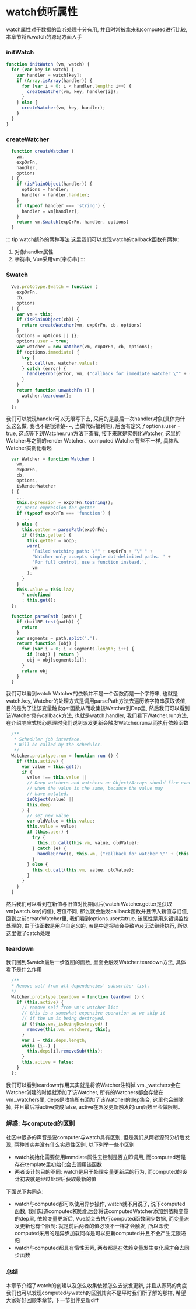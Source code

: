 <wx/>

# watch侦听属性
watch属性对于数据的监听处理十分有用, 并且时常被拿来和computed进行比较, 本章节将从watch的源码方面入手

### initWatch
```js
function initWatch (vm, watch) {
  for (var key in watch) {
    var handler = watch[key];
    if (Array.isArray(handler)) {
      for (var i = 0; i < handler.length; i++) {
        createWatcher(vm, key, handler[i]);
      }
    } else {
      createWatcher(vm, key, handler);
    }
  }
}
```

### createWatcher
```js
  function createWatcher (
    vm,
    expOrFn,
    handler,
    options
  ) {
    if (isPlainObject(handler)) {
      options = handler;
      handler = handler.handler;
    }
    if (typeof handler === 'string') {
      handler = vm[handler];
    }
    return vm.$watch(expOrFn, handler, options)
  }
```
::: tip watch额外的两种写法
  这里我们可以发现watch的callback函数有两种:
  1. 对象handler属性
  2. 字符串, Vue采用vm[字符串]
:::


### $watch
```js
  Vue.prototype.$watch = function (
    expOrFn,
    cb,
    options
  ) {
    var vm = this;
    if (isPlainObject(cb)) {
      return createWatcher(vm, expOrFn, cb, options)
    }
    options = options || {};
    options.user = true;
    var watcher = new Watcher(vm, expOrFn, cb, options);
    if (options.immediate) {
      try {
        cb.call(vm, watcher.value);
      } catch (error) {
        handleError(error, vm, ("callback for immediate watcher \"" + (watcher.expression) + "\""));
      }
    }
    return function unwatchFn () {
      watcher.teardown();
    }
  };
```
我们可以发现handler可以无限写下去, 采用的是最后一次handler对象(具体为什么这么做, 我也不是很清楚~~, 当做代码福利吧), 后面有定义了options.user = true, 这点等下到Watcher.run方法下查看,
接下来就是实例化Watcher, 这里的Watcher与之前的render Watcher、computed Watcher有些不一样, 具体从Watcher实例化看起
```js
  var Watcher = function Watcher (
    vm,
    expOrFn,
    cb,
    options,
    isRenderWatcher
  ) {
    ...
    this.expression = expOrFn.toString();
    // parse expression for getter
    if (typeof expOrFn === 'function') {
      ...
    } else {
      this.getter = parsePath(expOrFn);
      if (!this.getter) {
        this.getter = noop;
        warn(
          "Failed watching path: \"" + expOrFn + "\" " +
          'Watcher only accepts simple dot-delimited paths. ' +
          'For full control, use a function instead.',
          vm
        );
      }
    }
    this.value = this.lazy
      ? undefined
      : this.get();
  };

  function parsePath (path) {
    if (bailRE.test(path)) {
      return
    }
    var segments = path.split('.');
    return function (obj) {
      for (var i = 0; i < segments.length; i++) {
        if (!obj) { return }
        obj = obj[segments[i]];
      }
      return obj
    }
  }
```
我们可以看到watch Watcher的依赖并不是一个函数而是一个字符串, 也就是watch.key, Watcher的处理方式是调用parsePath方法去遍历该字符串获取该值, 目的是为了让该变量触发get函数从而收集该Watcher到Dep里, 然后我们可以看到该Watcher具有callback方法, 也就是watch.handler, 我们看下Watcher.run方法, 在介绍响应式核心原理时我们说到派发更新会触发Watcher.run从而执行依赖函数
```js
  /**
   * Scheduler job interface.
   * Will be called by the scheduler.
   */
  Watcher.prototype.run = function run () {
    if (this.active) {
      var value = this.get();
      if (
        value !== this.value ||
        // Deep watchers and watchers on Object/Arrays should fire even
        // when the value is the same, because the value may
        // have mutated.
        isObject(value) ||
        this.deep
      ) {
        // set new value
        var oldValue = this.value;
        this.value = value;
        if (this.user) {
          try {
            this.cb.call(this.vm, value, oldValue);
          } catch (e) {
            handleError(e, this.vm, ("callback for watcher \"" + (this.expression) + "\""));
          }
        } else {
          this.cb.call(this.vm, value, oldValue);
        }
      }
    }
  }
```
然后我们可以看到在新值与旧值对比期间后(<font-bold>watch Watcher.getter是获取vm[watch.key]的值</font-bold>), 若值不同, 那么就会触发callback函数并且传入新值与旧值, 回到之前createWatcher里, 我们看到options.user为true, 该属性是用来错误监控处理的, 由于该函数是用户自定义的, <font-bold>若是中途报错会导致Vue无法继续执行</font-bold>, 所以这里做了catch处理

### teardown
我们回到$watch最后一步返回的函数, 里面会触发Watcher.teardown方法, 具体看下是什么作用
```js
  /**
  * Remove self from all dependencies' subscriber list.
  */
  Watcher.prototype.teardown = function teardown () {
    if (this.active) {
      // remove self from vm's watcher list
      // this is a somewhat expensive operation so we skip it
      // if the vm is being destroyed.
      if (!this.vm._isBeingDestroyed) {
        remove(this.vm._watchers, this);
      }
      var i = this.deps.length;
      while (i--) {
        this.deps[i].removeSub(this);
      }
      this.active = false;
    }
  };
```
我们可以看到teardown作用其实就是将该Watcher注销掉
vm._watchers会在Watcher创建的时候就添加了该Watcher, 所有的Watchers都会存储在vm._watchers里, deps是收集所有添加了该Watcher的dep集合, 这里也会删除掉, 并且最后将active变成false, active在派发更新触发的run函数里会做限制。

### 解惑: 与computed的区别
社区中很多的声音是说computer与watch具有区别, 但是我们从两者源码分析后发现, 两种其实并没有什么实质性区别, 以下列举一些小区别
- watch初始化需要使用immdiate属性去控制是否立即调用, 而computed若是存在template里初始化会去调用该函数
- 两者设计的目的不同: watch是用于处理变量更新后的行为, 而computed的设计初衷就是经过处理后获取最新的值

下面说下共同点:
- watch与computed都可以使用异步操作, watch就不用说了, 说下computed函数, 我们知道computed初始化后会将该computedWatcher添加到依赖变量的dep里, 依赖变量更新后, Vue就会去执行computed函数同步数据, 而变量派发更新也有个限制: 就是前后两者的值必须不一样才会触发, 所以即使computed采用的是异步加载同样是可以更新computed并且不会产生无限递归
- watch与computed都具有惰性因素, 两者都是在依赖变量发生变化后才会去同步函数


### 总结
本章节介绍了watch的创建以及怎么收集依赖怎么去派发更新, 并且从源码的角度我们也可以发现computed与watch的区别其实不是平时我们所了解的那样, 希望大家好好回顾本章节, 下一节组件更新diff